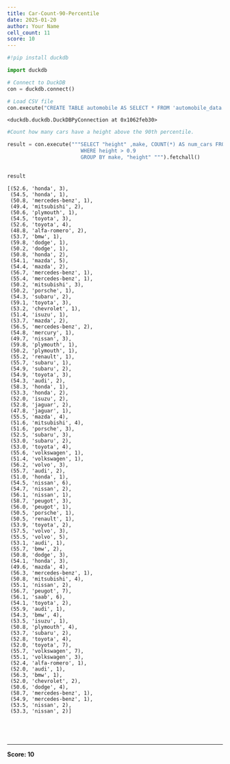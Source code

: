 ```yaml
---
title: Car-Count-90-Percentile
date: 2025-01-20
author: Your Name
cell_count: 11
score: 10
---
```


```python
#!pip install duckdb
```


```python
import duckdb
```


```python
# Connect to DuckDB
con = duckdb.connect()

```


```python
# Load CSV file
con.execute("CREATE TABLE automobile AS SELECT * FROM 'automobile_data.csv'")

```




    <duckdb.duckdb.DuckDBPyConnection at 0x1062feb30>




```python
#Count how many cars have a height above the 90th percentile.
```


```python
result = con.execute("""SELECT "height" ,make, COUNT(*) AS num_cars FROM automobile
                        WHERE height > 0.9
                        GROUP BY make, "height" """).fetchall()
                        
```


```python
result
```




    [(52.6, 'honda', 3),
     (54.5, 'honda', 1),
     (50.8, 'mercedes-benz', 1),
     (49.4, 'mitsubishi', 2),
     (50.6, 'plymouth', 1),
     (54.5, 'toyota', 3),
     (52.6, 'toyota', 4),
     (48.8, 'alfa-romero', 2),
     (53.7, 'bmw', 1),
     (59.8, 'dodge', 1),
     (50.2, 'dodge', 1),
     (50.8, 'honda', 2),
     (54.1, 'mazda', 5),
     (54.4, 'mazda', 2),
     (56.7, 'mercedes-benz', 1),
     (55.4, 'mercedes-benz', 1),
     (50.2, 'mitsubishi', 3),
     (50.2, 'porsche', 1),
     (54.3, 'subaru', 2),
     (59.1, 'toyota', 3),
     (53.2, 'chevrolet', 1),
     (51.4, 'isuzu', 1),
     (53.7, 'mazda', 2),
     (56.5, 'mercedes-benz', 2),
     (54.8, 'mercury', 1),
     (49.7, 'nissan', 3),
     (59.8, 'plymouth', 1),
     (50.2, 'plymouth', 1),
     (55.2, 'renault', 1),
     (55.7, 'subaru', 1),
     (54.9, 'subaru', 2),
     (54.9, 'toyota', 3),
     (54.3, 'audi', 2),
     (58.3, 'honda', 1),
     (53.3, 'honda', 2),
     (52.0, 'isuzu', 2),
     (52.8, 'jaguar', 2),
     (47.8, 'jaguar', 1),
     (55.5, 'mazda', 4),
     (51.6, 'mitsubishi', 4),
     (51.6, 'porsche', 3),
     (52.5, 'subaru', 3),
     (53.0, 'subaru', 2),
     (53.0, 'toyota', 4),
     (55.6, 'volkswagen', 1),
     (51.4, 'volkswagen', 1),
     (56.2, 'volvo', 3),
     (55.7, 'audi', 2),
     (51.0, 'honda', 1),
     (54.5, 'nissan', 6),
     (54.7, 'nissan', 2),
     (56.1, 'nissan', 1),
     (58.7, 'peugot', 3),
     (56.0, 'peugot', 1),
     (50.5, 'porsche', 1),
     (50.5, 'renault', 1),
     (53.9, 'toyota', 2),
     (57.5, 'volvo', 3),
     (55.5, 'volvo', 5),
     (53.1, 'audi', 1),
     (55.7, 'bmw', 2),
     (50.8, 'dodge', 3),
     (54.1, 'honda', 3),
     (49.6, 'mazda', 4),
     (56.3, 'mercedes-benz', 1),
     (50.8, 'mitsubishi', 4),
     (55.1, 'nissan', 2),
     (56.7, 'peugot', 7),
     (56.1, 'saab', 6),
     (54.1, 'toyota', 2),
     (55.9, 'audi', 1),
     (54.3, 'bmw', 4),
     (53.5, 'isuzu', 1),
     (50.8, 'plymouth', 4),
     (53.7, 'subaru', 2),
     (52.8, 'toyota', 4),
     (52.0, 'toyota', 7),
     (55.7, 'volkswagen', 7),
     (55.1, 'volkswagen', 3),
     (52.4, 'alfa-romero', 1),
     (52.0, 'audi', 1),
     (56.3, 'bmw', 1),
     (52.0, 'chevrolet', 2),
     (50.6, 'dodge', 4),
     (58.7, 'mercedes-benz', 1),
     (54.9, 'mercedes-benz', 1),
     (53.5, 'nissan', 2),
     (53.3, 'nissan', 2)]




```python


```


```python

```


```python

```


```python

```


---
**Score: 10**

